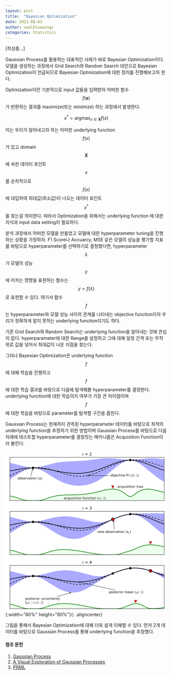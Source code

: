 ```yaml
---
layout: post
title:  "Bayesian Optimization"
date: 2021-08-03
author: seolbluewings
categories: Statistics
---
```


[작성중...]

Gaussian Process를 활용하는 대표적인 사례가 바로 Bayesian Optimization이다. 모델을 생성하는 과정에서 Grid Search와 Random Search 대안으로 Bayesian Optimization이 언급되므로 Bayesian Optimization에 대한 정리를 진행해보고자 한다.

Optimization이란 기본적으로 input 값들을 입력받아 어떠한 함수 $$f(\mathbf{x})$$ 가 반환하는 결과를 maximize(또는 minimize) 하는 과정에서 발생한다.

$$ x^{*} = \text{argmax}_{x \in \mathbf{X}} f(x) $$

이는 우리가 알아내고자 하는 어떠한 underlying function $$f(x)$$가 있고 domain $$\mathbf{X}$$ 에 속한 데이터 포인트 $$x$$ 를 순차적으로 $$f(x)$$ 에 대입하여 최대값(최소값)이 나오는 데이터 포인트 $$x^{*}$$ 를 찾는걸 의미한다. 따라서 Optimization을 위해서는 underlying function 에 대한 지식과 input data setting이 필요하다.

분석 과정에서 어떠한 모델을 만들었고 모델에 대한 hyperparameter tuning을 진행하는 상황을 가정하자. F1 Score나 Accuarcy, MSE 같은 모델의 성능을 평가할 지표를 바탕으로 hyperparameter를 선택하기로 결정했다면, hyperparameter $$\lambda$$ 가 모델의 성능 $$y$$ 에 미치는 영향을 표현하는 함수는 $$ y = f(\lambda) $$ 로 표현할 수 있다. 여기서 함수 $$f$$ 는 hyperparameter와 모델 성능 사이의 관계를 나타내는 objective function이자 우리가 정확하게 알지 못하는 underlying function이기도 하다.

기존 Grid Search와 Random Search는 underlying function을 알아내는 것에 관심이 없다. hyperparameter에 대한 Range를 설정하고 그에 대해 일정 간격 또는 무작위로 값을 넣어서 최대값이 나온 지점을 찾는다.

그러나 Bayesian Optimization은 underlying function $$f$$ 에 대해 학습을 진행하고 $$f$$에 대한 학습 결과를 바탕으로 다음에 탐색해볼 hyperparameter를 결정한다. underlying function에 대한 학습의지 여부가 가장 큰 차이점이며 $$f$$에 대한 학습을 바탕으로 parameter를 탐색할 구간을 좁힌다.

Gaussian Process는 현재까지 관측된 hyperparameter 데이터를 바탕으로 최적의 underlying function을 추정하기 위한 방법이며 Gaussian Process를 바탕으로 다음 차례에 테스트할 hyperparameter를 결정짓는 메카니즘은 Acquisition Function이라 불린다.

![GP](https://github.com/seolbluewings/seolbluewings.github.io/blob/master/assets/Bayesian_Optimization.png?raw=true){:width="80%" height="80%"}{: .aligncenter}

그림을 통해서 Bayesian Optimization에 대해 더욱 쉽게 이해할 수 있다. 먼저 2개 데이터를 바탕으로 Gaussian Process를 통해 underlying function을 추정했다. 

#### 참조 문헌
1. [Gaussian Process](https://kaist.edwith.org/aiml-adv/lecture/21300) <br>
2. [A Visual Exploration of Gaussian Processes](https://distill.pub/2019/visual-exploration-gaussian-processes/#Posterior)
3. [PRML](http://users.isr.ist.utl.pt/~wurmd/Livros/school/Bishop%20-%20Pattern%20Recognition%20And%20Machine%20Learning%20-%20Springer%20%202006.pdf)